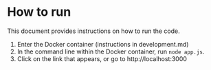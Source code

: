 # How to run
This document provides instructions on how to run the code.

1. Enter the Docker container (instructions in development.md)
2. In the command line within the Docker container, run `node app.js`.
3. Click on the link that appears, or go to http://localhost:3000
